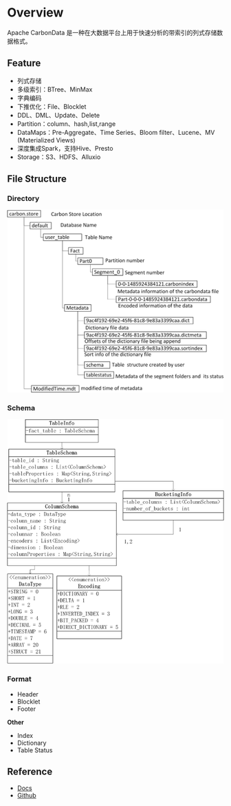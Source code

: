 # Overview

Apache CarbonData 是一种在大数据平台上用于快速分析的带索引的列式存储数据格式。

## Feature

- 列式存储
- 多级索引：BTree、MinMax
- 字典编码
- 下推优化：File、Blocklet
- DDL、DML、Update、Delete
- Partition：column、hash,list,range
- DataMaps：Pre-Aggregate、Time Series、Bloom filter、Lucene、MV (Materialized Views)
- 深度集成Spark，支持Hive、Presto
- Storage：S3、HDFS、Alluxio

## File Structure

### Directory

![File Directory](../assets/images/carbondata/File-Directory.png)

### Schema

![File Schema](../assets/images/carbondata/File-Schema.png)

### Format

- Header
- Blocklet
- Footer

**Other**

- Index
- Dictionary
- Table Status

## Reference

- [Docs](http://carbondata.apache.org/documentation.html)
- [Github](https://github.com/apache/carbondata)